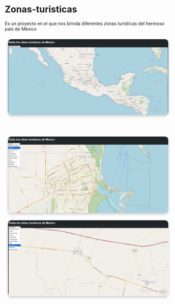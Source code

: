 # Zonas-turisticas
Es un proyecto en el que nos brinda diferentes zonas turísticas del hermoso país de México

<p align="center">
  <img src="Mapa.png" alt="Imagen 1" width="800" style="border-radius:10px; box-shadow: 0 4px 8px rgba(0,0,0,0.2); margin:10px;">
</p>

<br>

<p align="center">
  <img src="Cancun.png" alt="Imagen 1" width="600" style="border-radius:10px; box-shadow: 0 4px 8px rgba(0,0,0,0.2); margin:10px;">
  <img src="Chi.png" alt="Imagen 2" width="600" style="border-radius:10px; box-shadow: 0 4px 8px rgba(0,0,0,0.2); margin:10px;">
</p>
